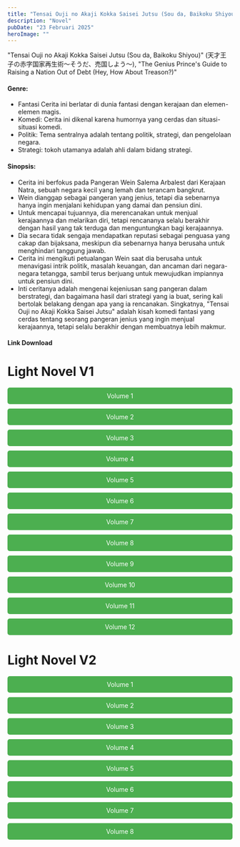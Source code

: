 ```yaml
---
title: "Tensai Ouji no Akaji Kokka Saisei Jutsu (Sou da, Baikoku Shiyou) Bahasa Indonesia"
description: "Novel"
pubDate: "23 Februari 2025"
heroImage: ""
---
```


"Tensai Ouji no Akaji Kokka Saisei Jutsu (Sou da, Baikoku Shiyou)" (天才王子の赤字国家再生術～そうだ、売国しよう～), "The Genius Prince's Guide to Raising a Nation Out of Debt (Hey, How About Treason?)"

#### Genre:
 * Fantasi Cerita ini berlatar di dunia fantasi dengan kerajaan dan elemen-elemen magis.
 * Komedi: Cerita ini dikenal karena humornya yang cerdas dan situasi-situasi komedi.
 * Politik: Tema sentralnya adalah tentang politik, strategi, dan pengelolaan negara.
 * Strategi: tokoh utamanya adalah ahli dalam bidang strategi.

#### Sinopsis:
 * Cerita ini berfokus pada Pangeran Wein Salema Arbalest dari Kerajaan Natra, sebuah negara kecil yang lemah dan terancam bangkrut.
 * Wein dianggap sebagai pangeran yang jenius, tetapi dia sebenarnya hanya ingin menjalani kehidupan yang damai dan pensiun dini.
 * Untuk mencapai tujuannya, dia merencanakan untuk menjual kerajaannya dan melarikan diri, tetapi rencananya selalu berakhir dengan hasil yang tak terduga dan menguntungkan bagi kerajaannya.
 * Dia secara tidak sengaja mendapatkan reputasi sebagai penguasa yang cakap dan bijaksana, meskipun dia sebenarnya hanya berusaha untuk menghindari tanggung jawab.
 * Cerita ini mengikuti petualangan Wein saat dia berusaha untuk menavigasi intrik politik, masalah keuangan, dan ancaman dari negara-negara tetangga, sambil terus berjuang untuk mewujudkan impiannya untuk pensiun dini.
 * Inti ceritanya adalah mengenai kejeniusan sang pangeran dalam berstrategi, dan bagaimana hasil dari strategi yang ia buat, sering kali bertolak belakang dengan apa yang ia rencanakan.
Singkatnya, "Tensai Ouji no Akaji Kokka Saisei Jutsu" adalah kisah komedi fantasi yang cerdas tentang seorang pangeran jenius yang ingin menjual kerajaannya, tetapi selalu berakhir dengan membuatnya lebih makmur.

#### Link Download
<!DOCTYPE html>
<html>
<head>
  <style>
  .download-button {
      display: block;
      margin: 10px 0;
      padding: 10px 20px;
      background-color: #4CAF50;
      color: white;
      text-align: center;
      text-decoration: none;
      border: none;
      border-radius: 5px;
    }
  </style>
</head>
<body>

  <h1>Light Novel V1</h1>
  <a href="https://gawr-index.floral.workers.dev/0:/LN%20&%20WN/LN%20&%20WN%20Jepang%20P1/Genius%20prince/Genius_PrinceV1~RueNovel~.pdf" class="download-button" download>Volume 1</a>
  <a href="https://gawr-index.floral.workers.dev/0:/LN%20&%20WN/LN%20&%20WN%20Jepang%20P1/Genius%20prince/Genius_PrinceV2~RueNovel~.pdf" class="download-button" download>Volume 2</a>
  <a href="https://gawr-index.floral.workers.dev/0:/LN%20&%20WN/LN%20&%20WN%20Jepang%20P1/Genius%20prince/Genius_PrinceV3~RueNovel~.pdf" class="download-button" download>Volume 3</a>
  <a href="https://gawr-index.floral.workers.dev/0:/LN%20&%20WN/LN%20&%20WN%20Jepang%20P1/Genius%20prince/Genius_PrinceV4~RueNovel~.pdf" class="download-button" download>Volume 4</a>
  <a href="https://gawr-index.floral.workers.dev/0:/LN%20&%20WN/LN%20&%20WN%20Jepang%20P1/Genius%20prince/Genius_PrinceV5~RueNovel~.pdf" class="download-button" download>Volume 5</a>
  <a href="https://gawr-index.floral.workers.dev/0:/LN%20&%20WN/LN%20&%20WN%20Jepang%20P1/Genius%20prince/Genius_princeVol6~RueNovel~.pdf" class="download-button" download>Volume 6</a>
  <a href="https://gawr-index.floral.workers.dev/0:/LN%20&%20WN/LN%20&%20WN%20Jepang%20P1/Genius%20prince/Genius_princeVol7~RueNovel~.pdf" class="download-button" download>Volume 7</a>
  <a href="https://gawr-index.floral.workers.dev/0:/LN%2520&%2520WN/LN%2520&%2520WN%2520Jepang%2520P1/Genius%2520prince/Tensai%2520Ouji%2520no%2520Akaji%2520Kokka%2520Saisei%2520Jutsu%2520(Sou%2520da,%2520Baikoku%2520Shiyou)%2520-%2520Volume%252008%2520%5BRuidirve%5D.pdf" class="download-button" download>Volume 8</a>
  <a href="https://gawr-index.floral.workers.dev/0:/LN%2520&%2520WN/LN%2520&%2520WN%2520Jepang%2520P1/Genius%2520prince/Tensai%2520Ouji%2520no%2520Akaji%2520Kokka%2520Saisei%2520Jutsu%2520(Sou%2520da,%2520Baikoku%2520Shiyou)%2520-%2520Volume%252009%2520%5BRuidirve%5D.pdf" class="download-button" download>Volume 9</a>
  <a href="https://gawr-index.floral.workers.dev/0:/LN%20&%20WN/LN%20&%20WN%20Jepang%20P1/Genius%20prince/Tensai%20Ouji%20no%20Akaji%20Kokka%20Saisei%20Jutsu%20-%20Volume%2010.pdf" class="download-button" download>Volume 10</a>
  <a href="https://gawr-index.floral.workers.dev/0:/LN%20&%20WN/LN%20&%20WN%20Jepang%20P1/Genius%20prince/Tensai%20Ouji%20no%20Akaji%20Kokka%20Saisei%20Jutsu%20-%20Volume%2011.pdf" class="download-button" download>Volume 11</a>
  <a href="https://gawr-index.floral.workers.dev/0:/LN%20&%20WN/LN%20&%20WN%20Jepang%20P1/Genius%20prince/Tensai%20Ouji%20no%20Akaji%20Kokka%20Saisei%20Jutsu%20(Sou%20da,%20Baikoku%20Shiyou)%20-%20Volume%2012.pdf" class="download-button" download>Volume 12</a>

  <h1>Light Novel V2</h1>
  <a href="https://gawr-index.floral.workers.dev/0:/LN%20&%20WN/LN%20&%20WN%20Jepang%20P1/Genius%20prince/V2/The%20Genius%20Prince,%20vol.%201%20-%20Bahasa%20Indonesia.pdf" class="download-button" download>Volume 1</a>
  <a href="https://gawr-index.floral.workers.dev/0:/LN%20&%20WN/LN%20&%20WN%20Jepang%20P1/Genius%20prince/V2/The%20Genius%20Prince,%20vol.%202%20-%20Bahasa%20Indonesia.pdf" class="download-button" download>Volume 2</a>
  <a href="https://gawr-index.floral.workers.dev/0:/LN%20&%20WN/LN%20&%20WN%20Jepang%20P1/Genius%20prince/V2/The%20Genius%20Prince,%20vol.%203%20-%20Bahasa%20Indonesia.pdf" class="download-button" download>Volume 3</a>
  <a href="https://gawr-index.floral.workers.dev/0:/LN%20&%20WN/LN%20&%20WN%20Jepang%20P1/Genius%20prince/V2/The%20Genius%20Prince,%20vol.%204%20-%20Bahasa%20Indonesia.pdf" class="download-button" download>Volume 4</a>
  <a href="https://gawr-index.floral.workers.dev/0:/LN%20&%20WN/LN%20&%20WN%20Jepang%20P1/Genius%20prince/V2/The%20Genius%20Prince,%20vol.%205%20-%20Bahasa%20Indonesia.pdf" class="download-button" download>Volume 5</a>
  <a href="https://gawr-index.floral.workers.dev/0:/LN%20&%20WN/LN%20&%20WN%20Jepang%20P1/Genius%20prince/V2/The%20Genius%20Prince,%20vol.%206%20-%20Bahasa%20Indonesia.pdf" class="download-button" download>Volume 6</a>
  <a href="https://gawr-index.floral.workers.dev/0:/LN%20&%20WN/LN%20&%20WN%20Jepang%20P1/Genius%20prince/V2/The%20Genius%20Prince,%20vol.%207%20-%20Bahasa%20Indonesia.pdf" class="download-button" download>Volume 7</a>
  <a href="https://gawr-index.floral.workers.dev/0:/LN%20&%20WN/LN%20&%20WN%20Jepang%20P1/Genius%20prince/V2/The%20Genius%20Prince,%20vol.%208%20-%20Bahasa%20Indonesia.pdf" class="download-button" download>Volume 8</a>
</body>
</html>

